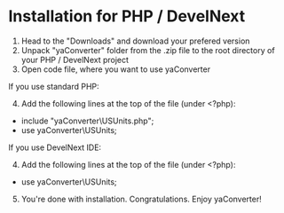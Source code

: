 # Installation for PHP / DevelNext

1. Head to the "Downloads" and download your prefered version
2. Unpack "yaConverter" folder from the .zip file to the root directory of your PHP / DevelNext project
3. Open code file, where you want to use yaConverter

If you use standard PHP:

4. Add the following lines at the top of the file (under <?php):

- include "yaConverter\USUnits.php";
- use yaConverter\USUnits;

If you use DevelNext IDE:

4. Add the following lines at the top of the file (under <?php):

- use yaConverter\USUnits;

5. You're done with installation. Congratulations. Enjoy yaConverter!

